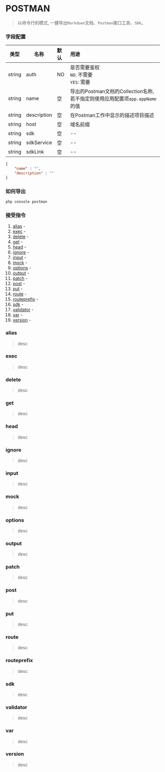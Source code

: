 # POSTMAN

> 以命令行的模式, 一健导出`Markdown`文档、`Postman`接口工具、`SDK`。



### 字段配置

| 类型 | 名称 | 默认 | 用途 |
| -- | -- | :-- | :-- |
| string | auth | NO | 是否需要鉴权<br />`NO`: 不需要<br />`YES`: 需要 |
| string | name | 空 | 导出的Postman文档的Collection名称, 若不指定则使用应用配置项`app.appName`的值 |
| string | description | 空 | 在Postman工作中显示的描述项目描述 |
| string | host | 空 | 域名前缀 |
| string | sdk | 空 | -- |
| string | sdkService | 空 | -- |
| string | sdkLink | 空 | -- |

```json
{
    "name" : "", 
    "description" : ""
}
```



### 如何导出

```php
php console postman
```

### 接受指令

1. [alias](#alias) - 
1. [exec](#exec) - 
1. [delete](#delete) - 
1. [get](#get) - 
1. [head](#head) - 
1. [ignore](#ignore) - 
1. [input](#input) - 
1. [mock](#mock) - 
1. [options](#options) - 
1. [output](#output) - 
1. [patch](#patch) - 
1. [post](#post) - 
1. [put](#put) - 
1. [route](#route) - 
1. [routeprefix](#routeprefix) - 
1. [sdk](#sdk) - 
1. [validator](#validator) - 
1. [var](#var) - 
1. [version](#version) - 


### alias

> desc

### exec

> desc

### delete

> desc

### get

> desc

### head

> desc

### ignore

> desc

### input

> desc

### mock

> desc

### options

> desc

### output

> desc

### patch

> desc

### post

> desc

### put

> desc

### route

> desc

### routeprefix

> desc

### sdk

> desc

### validator

> desc

### var

> desc

### version

> desc

